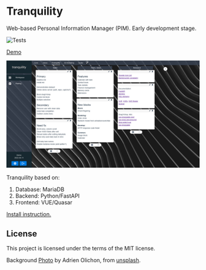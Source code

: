 # Tranquility
Web-based Personal Information Manager (PIM). Early development stage.

![Tests](https://github.com/divetoh/tranquility/actions/workflows/run_tests.yml/badge.svg)

[Demo](https://demo.divetoh.ru/)

![Screen](/doc/img/screen.jpg)

Tranquility based on:
1. Database: MariaDB
2. Backend: Python/FastAPI
3. Frontend: VUE/Quasar

[Install instruction.](/doc/install.md)

## License

This project is licensed under the terms of the MIT license.

Background [Photo](https://unsplash.com/photos/gOdavfpH-3s) by Adrien Olichon, from [unsplash](https://unsplash.com/license).
